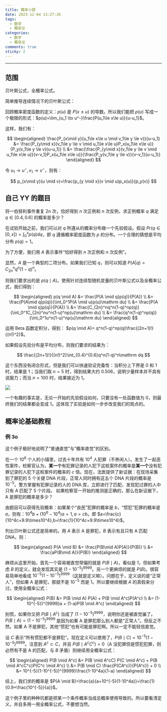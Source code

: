 ```yaml
---
title: 概率小题
date: 2023-12-04 13:27:26
tags:
  - 数学
  - 概率论
categories:
  - 数学
  - 概率论
comments: true
sticky: 2
---
```


---

<!--more-->

## 范围

贝叶斯公式，全概率公式。

简单推导连续情况下的贝叶斯公式：

回顾概率密度函数的定义：$p(u)$ 是 $P(x \le u)$ 的导数。所以我们能把 $p(u)$ 写成一个极限的形式：$p(u)=\lim_{u_1 \to u^-}\frac{P(u_1\le x\le u)}{u-u_1}$。

这样，我们有：

$$
\begin{aligned}
\frac{P_{x\mid y}(u_1\le x\le u \mid v_1\le y \le v)}{u-u_1} &= \frac{P_{y\mid x}(v_1\le y \le v \mid u_1\le x\le u)P_x(u_1\le x\le u)}{P_y(v_1\le y \le v)(u-u_1)} \\
&= \frac{\frac{P_{y\mid x}(v_1\le y \le v \mid u_1\le x\le u)}{v-v_1}P_x(u_1\le x\le u)}{\frac{P_y(v_1\le y \le v)}{v-v_1}(u-u_1)}
\end{aligned}
$$

令 $u_1 \to u^-,v_1 \to v^-$，则有：

$$
p_{x\mid y}(u \mid v)=\frac{p_{y \mid x}(v \mid u)p_x(u)}{p_y(v)}
$$

## 自己 YY 的题目

将一伯努利事件重复 $2n$ 次，恰好得到 $n$ 次正例和 $n$ 次反例，求正例概率 $q$ 满足 $q \in [0.4, 0.6]$ 的概率是多少？

在试验开始之前，我们可以对 $q$ 所遵从的概率分布做一个先验假设。假设 $Pr(q \in [0, x])=\int_0^xp(q) \mathrm dq$，即 $q$ 遵循概率密度函数为 $p$ 的分布。一个合理的猜想是平均分布 $p(q)=1$。

为了方便，我们用 $A$ 表示事件“恰好得到 $n$ 次正例和 $n$ 次反例”。

显然，$A$ 是一个典型的二项分布。如果我们已知 $q$，则可以知道 $P(A|q)=C_{2n}^nq^n(1-q)^n$。

则我们要求出的是 $p(q \mid A)$。使用针对连续型随机变量的贝叶斯公式以及全概率公式，我们得到：

$$
\begin{aligned}
p(q \mid A) &= \frac{P(A \mid q)p(q)}{P(A)} \\
&= \frac{P(A\mid q)p(q)}{\int_0^1P(A \mid u)p(u)\mathrm du} \\
&= \frac{P(A \mid q)p(q)}{P(A)} \\
&= \frac{C_{2n}^nq^n(1-q)^np(q)}{\int_0^1C_{2n}^nu^n(1-u)^np(u)\mathrm du} \\
&= \frac{q^n(1-q)^np(q)}{\int_0^1u^n(1-u)^np(u)\mathrm du}
\end{aligned} 
$$

运用 Beta 函数定积分，得到： $p(q \mid A)= q^n(1-q)^np(q)\frac{(2n+1)!}{(n!)^2}$。

如果假设先验分布是平均分布，则我们要求的结果为：

$$
\frac{(2n+1)!}{(n!)^2}\int_{0.4}^{0.6}q^n(1-q)^n\mathrm dq
$$

这个东西没有闭合形式，但是我们可以快速验证完备性：当积分上下界是 0 和 1 时，结果是 1；当我们取 $n=5$ 时，得到结果大约 $0.506$，说明少量样本并不具有说服力；而当 $n=100$ 时，结果接近为 1。

![](/images/msp206811718cahb33di9bcb00000d272ab88b0ibc42.gif)

一个有趣的事实是，无论一开始的先验假设如何，只要没有一处函数值为 0，则最终我们的结果都会变成 1。这体现了实验是如何一步步改变我们的观点的。

## 概率论基础教程

### 例 3o

这个例子极好地说明了“普通直觉”与“概率直觉”的区别。

在一个 $10^6$ 个人的小镇里，过去十年共有 $10^4$ 人犯罪（不养闲人）。发生了一起恶性案件，检察官认为，**某一个**有犯罪记录的人犯下这桩案件的概率是**某一个**没有犯罪记录的人犯下这桩案件的概率的 $c$ 倍。现在，法医提供了新证据：在现场采集到了罪犯的 5 个关键 DNA 片段，正常人同时拥有这五个 DNA 片段的概率是 $10^{-5}$。警方掌握有犯罪记录的人的 DNA 库，立即进行了匹配，发现犯过罪的人中只有 A 匹配了 5 个片段。
如果检察官一开始的推测是正确的，那么在新证据下，A 是罪犯的概率是多少？

由题目可以获得先验概率：如果某个“良民”犯罪的概率是 $b$，“惯犯”犯罪的概率是 $a$，则有：$10^4b+(10^6-10^4)a=1,a=cb$。即 $a=\frac{c}{10^4c+9.9\times10^4},b=\frac{1}{10^4c+9.9\times10^4}$。

列出贝叶斯公式还是简单的。用 $A$ 表示 A 是罪犯，$B$ 表示有且只有 A 匹配 DNA，则：

$$
\begin{aligned}
P(A \mid B) &= \frac{P(B\mid A)P(A)}{P(B)} \\
&= \frac{aP(B\mid A)}{P(B)}
\end{aligned}
$$

麻烦从这里开始。首先一个容易被直觉带偏的就是 $P(B \mid A)$，看似是 1，但如果考虑 $B$ 的定义，就会发现其实是 $(1-10^{-5})^{9999}$。另一个更麻烦的就是 $P(B)$。很容易简单地看成 $10^{-5}(1-10^{-5})^{9999}$（这就是定义嘛）。问题在于，定义说的是“正常人”，但如果 A 是罪犯，那就不是 $10^{-5}$ 而是 1。所以要继续根据 $A$ 的真假来分讨。使用全概率公式：

$$
\begin{aligned}
P(B) &= P(B \mid A) P(A) + P(B \mid A^c)P(A^c) \\
&= (1-10^{-5})^{9999}a + (1-a)P(B \mid A^c)
\end{aligned}
$$

别慌，如果你又把 $P(B \mid A^c)$ 当成了 $(1-10^{-5})^{9999}$，说明你还是被直觉骗了。$P(B \mid A)=(1-10^{-5})^{9999}$ 是因为如果 A 是罪犯那么别人都是“正常人”。但反之不然。如果 A 不是罪犯，其他“惯犯”也有可能是罪犯啊。所以一定不能轻信直觉。

设 $C$ 表示“所有惯犯都不是罪犯”。现在定义可以使用了，$P(B \mid C) = 10^{-5}(1-10^{-5})^{9999}$。注意到 $A^c \subset C$，并且 $P(B \mid A^cC^c)=0$（A 没犯罪但是惯犯犯罪，则必然有不是 A 的匹配，与 $B$ 矛盾）则继续用全概率公式：

$$
\begin{aligned}
P(B \mid A^c) &= P(B \mid A^cC) P(C \mid A^c) + P(B \mid A^cC^c)P(C^c \mid A^c) \\
&= P(B \mid C) \frac{P(CA^c)}{P(A^c)} + 0 \\
&= 10^{-5}(1-10^{-5})^{9999}\frac{1-10^4a}{1-a}
\end{aligned}
$$

综上，我们求的概率是 $P(A \mid B)=\frac{a}{a+10^{-5}(1-10^4a)}=\frac{1}{0.9+\frac{10^{-5}}{a}}$。

这个例子里的种种坑都是把某一个条件概率当成总概率使用导致的。所以要看清定义，并且多用一用全概率公式，不要想当然。